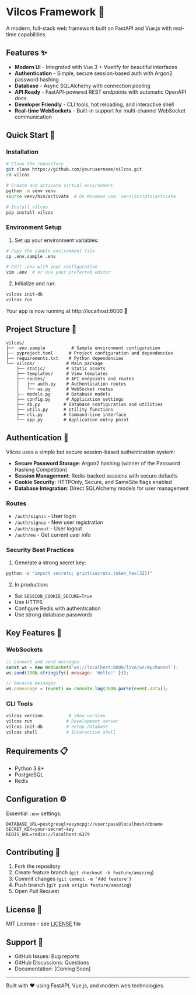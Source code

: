 # Vilcos Framework 🚀

A modern, full-stack web framework built on FastAPI and Vue.js with real-time capabilities.

## Features ✨

- **Modern UI** - Integrated with Vue 3 + Vuetify for beautiful interfaces
- **Authentication** - Simple, secure session-based auth with Argon2 password hashing
- **Database** - Async SQLAlchemy with connection pooling
- **API Ready** - FastAPI-powered REST endpoints with automatic OpenAPI docs
- **Developer Friendly** - CLI tools, hot reloading, and interactive shell
- **Real-time WebSockets** - Built-in support for multi-channel WebSocket communication

## Quick Start 🏃

### Installation

```bash
# Clone the repository
git clone https://github.com/yourusername/vilcos.git
cd vilcos

# Create and activate virtual environment
python -m venv venv
source venv/bin/activate  # On Windows use: venv\Scripts\activate

# Install vilcos
pip install vilcos
```

### Environment Setup

1. Set up your environment variables:

```bash
# Copy the sample environment file
cp .env.sample .env

# Edit .env with your configuration
vim .env  # or use your preferred editor
```

2. Initialize and run:

```bash
vilcos init-db
vilcos run
```

Your app is now running at http://localhost:8000 🎉

## Project Structure 📁

```
vilcos/
├── .env.sample          # Sample environment configuration
├── pyproject.toml      # Project configuration and dependencies
├── requirements.txt    # Python dependencies
└── vilcos/            # Main package
    ├── static/        # Static assets
    ├── templates/     # View templates
    ├── routes/        # API endpoints and routes
    │   ├── auth.py    # Authentication routes
    │   └── ws.py      # WebSocket routes
    ├── models.py      # Database models
    ├── config.py      # Application settings
    ├── db.py         # Database configuration and utilities
    ├── utils.py      # Utility functions
    ├── cli.py        # Command-line interface
    └── app.py        # Application entry point
```

## Authentication 🔑

Vilcos uses a simple but secure session-based authentication system:

- **Secure Password Storage**: Argon2 hashing (winner of the Password Hashing Competition)
- **Session Management**: Redis-backed sessions with secure defaults
- **Cookie Security**: HTTPOnly, Secure, and SameSite flags enabled
- **Database Integration**: Direct SQLAlchemy models for user management

### Routes

- `/auth/signin` - User login
- `/auth/signup` - New user registration
- `/auth/signout` - User logout
- `/auth/me` - Get current user info

### Security Best Practices

1. Generate a strong secret key:
```python
python -c "import secrets; print(secrets.token_hex(32))"
```

2. In production:
- Set `SESSION_COOKIE_SECURE=True`
- Use HTTPS
- Configure Redis with authentication
- Use strong database passwords

## Key Features 🔑

### WebSockets

```javascript
// Connect and send messages
const ws = new WebSocket('ws://localhost:8000/live/ws/mychannel');
ws.send(JSON.stringify({ message: 'Hello!' }));

// Receive messages
ws.onmessage = (event) => console.log(JSON.parse(event.data));
```

### CLI Tools

```bash
vilcos version          # Show version
vilcos run             # Development server
vilcos init-db         # Setup database
vilcos shell           # Interactive shell
```

## Requirements 📋

- Python 3.8+
- PostgreSQL
- Redis

## Configuration ⚙️

Essential `.env` settings:

```env
DATABASE_URL=postgresql+asyncpg://user:pass@localhost/dbname
SECRET_KEY=your-secret-key
REDIS_URL=redis://localhost:6379
```

## Contributing 🤝

1. Fork the repository
2. Create feature branch (`git checkout -b feature/amazing`)
3. Commit changes (`git commit -m 'Add feature'`)
4. Push branch (`git push origin feature/amazing`)
5. Open Pull Request

## License 📄

MIT License - see [LICENSE](LICENSE) file

## Support 💬

- GitHub Issues: Bug reports
- GitHub Discussions: Questions
- Documentation: [Coming Soon]

---

Built with ❤️ using FastAPI, Vue.js, and modern web technologies.